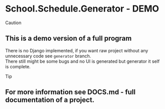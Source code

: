 # School.Schedule.Generator - DEMO

> [!CAUTION]
> ## This is a demo version of a full program  
> There is no Django implemented, if you want raw project without any unnecessary code see `generator` branch.  
> There still might be some bugs and no UI is generated but generator it self is complete.

> [!TIP]
> ## For more information see DOCS.md - full documentation of a project.

